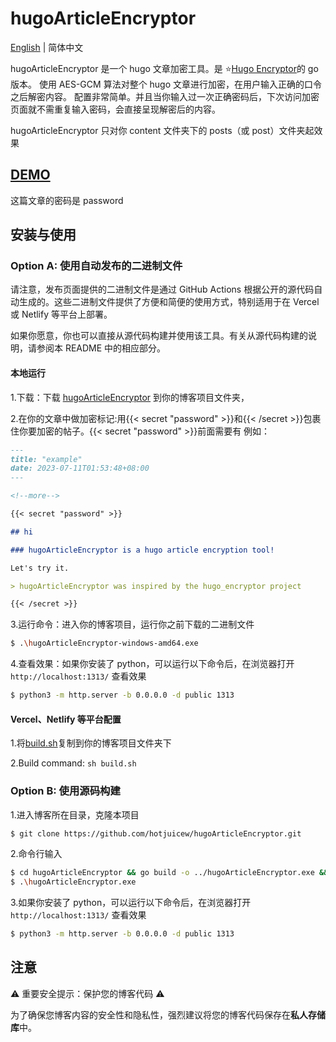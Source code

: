 # hugoArticleEncryptor

[English](https://github.com/hotjuicew/hugoArticleEncryptor/blob/master/README.md) | 简体中文

hugoArticleEncryptor 是一个 hugo 文章加密工具。是 ⭐[Hugo Encryptor](https://github.com/Li4n0/hugo_encryptor)的 go 版本。
使用 AES-GCM 算法对整个 hugo 文章进行加密，在用户输入正确的口令之后解密内容。
配置非常简单。并且当你输入过一次正确密码后，下次访问加密页面就不需重复输入密码，会直接呈现解密后的内容。

hugoArticleEncryptor 只对你 content 文件夹下的 posts（或 post）文件夹起效果

## [DEMO](https://juicebar-demo.add1.dev/)

这篇文章的密码是 password

## 安装与使用

### Option A: 使用自动发布的二进制文件

请注意，发布页面提供的二进制文件是通过 GitHub Actions 根据公开的源代码自动生成的。这些二进制文件提供了方便和简便的使用方式，特别适用于在 Vercel 或 Netlify 等平台上部署。

如果你愿意，你也可以直接从源代码构建并使用该工具。有关从源代码构建的说明，请参阅本 README 中的相应部分。

#### 本地运行

1.下载：下载 [hugoArticleEncryptor](https://github.com/hotjuicew/hugoArticleEncryptor/releases/latest) 到你的博客项目文件夹，

2.在你的文章中做加密标记:用{{< secret "password" >}}和{{< /secret >}}包裹住你要加密的帖子。{{< secret "password" >}}前面需要有<!--more-->
例如：

```markdown
---
title: "example"
date: 2023-07-11T01:53:48+08:00
---

<!--more-->

{{< secret "password" >}}

## hi

### hugoArticleEncryptor is a hugo article encryption tool!

Let's try it.

> hugoArticleEncryptor was inspired by the hugo_encryptor project

{{< /secret >}}
```

3.运行命令：进入你的博客项目，运行你之前下载的二进制文件

```bash
$ .\hugoArticleEncryptor-windows-amd64.exe
```

4.查看效果：如果你安装了 python，可以运行以下命令后，在浏览器打开`http://localhost:1313/` 查看效果

```bash
$ python3 -m http.server -b 0.0.0.0 -d public 1313
```

#### Vercel、Netlify 等平台配置

1.将[build.sh](https://github.com/hotjuicew/hugoArticleEncryptor/blob/master/exampleSite/build.sh)复制到你的博客项目文件夹下

2.Build command: `sh build.sh`

### Option B: 使用源码构建

1.进入博客所在目录，克隆本项目

```bash
$ git clone https://github.com/hotjuicew/hugoArticleEncryptor.git
```

2.命令行输入

```bash
$ cd hugoArticleEncryptor && go build -o ../hugoArticleEncryptor.exe && cd ..
$ .\hugoArticleEncryptor.exe
```

3.如果你安装了 python，可以运行以下命令后，在浏览器打开`http://localhost:1313/` 查看效果

```bash
$ python3 -m http.server -b 0.0.0.0 -d public 1313
```

## 注意

⚠️ 重要安全提示：保护您的博客代码 ⚠️

为了确保您博客内容的安全性和隐私性，强烈建议将您的博客代码保存在**私人存储库**中。
